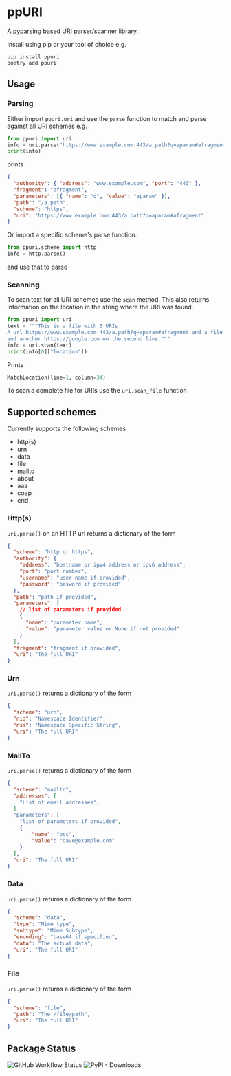 # ppURI

A [pyparsing](https://pyparsing-docs.readthedocs.io/en/latest/) based URI parser/scanner library.

Install using pip or your tool of choice e.g.

```
pip install ppuri
poetry add ppuri
```

## Usage

### Parsing

Either import `ppuri.uri` and use the `parse` function to match and parse against all URI schemes e.g.

```python
from ppuri import uri
info = uri.parse("https://www.example.com:443/a.path?q=aparam#afragment")
print(info)
```

prints

```json
{
  "authority": { "address": "www.example.com", "port": "443" },
  "fragment": "afragment",
  "parameters": [{ "name": "q", "value": "aparam" }],
  "path": "/a.path",
  "scheme": "https",
  "uri": "https://www.example.com:443/a.path?q=aparam#afragment"
}
```

Or import a specific scheme's parse function.

```python
from ppuri.scheme import http
info = http.parse()
```

and use that to parse

### Scanning

To scan text for all URI schemes use the `scan` method. This also returns information on the location in the string where the URI was found.

```python
from ppuri import uri
text = """This is a file with 3 URIs
A url https://www.example.com:443/a.path?q=aparam#afragment and a file file://google.txt one one line
and another https://google.com on the second line."""
info = uri.scan(text)
print(info[0]["location"])
```

Prints

```python
MatchLocation(line=1, column=34)
```

To scan a complete file for URIs use the `uri.scan_file` function

## Supported schemes

Currently supports the following schemes

- http(s)
- urn
- data
- file
- mailto
- about
- aaa
- coap
- crid

### Http(s)

`uri.parse()` on an HTTP url returns a dictionary of the form

```json
{
  "scheme": "http or https",
  "authority": {
    "address": "hostname or ipv4 address or ipv6 address",
    "port": "port number",
    "username": "user name if provided",
    "password": "pasword if provided"
  },
  "path": "path if provided",
  "parameters": [
    // list of parameters if provided
    {
      "name": "parameter name",
      "value": "parameter value or None if not provided"
    }
  ],
  "fragment": "fragment if provided",
  "uri": "The full URI"
}
```

### Urn

`uri.parse()` returns a dictionary of the form

```json
{
  "scheme": "urn",
  "nid": "Namespace Identifier",
  "nss": "Namespace Specific String",
  "uri": "The full URI"
}
```

### MailTo

`uri.parse()` returns a dictionary of the form

```json
{
  "scheme": "mailto",
  "addresses": [
    "List of email addresses",
  ]
  "parameters": [
    "list of parameters if provided",
    {
        "name": "bcc",
        "value": "dave@example.com"
    }
  ],
  "uri": "The full URI"
}
```

### Data

`uri.parse()` returns a dictionary of the form

```json
{
  "scheme": "data",
  "type": "Mime type",
  "subtype": "Mime Subtype",
  "encoding": "base64 if specified",
  "data": "The actual data",
  "uri": "The full URI"
}
```

### File

`uri.parse()` returns a dictionary of the form

```json
{
  "scheme": "file",
  "path": "The /file/path",
  "uri": "The full URI"
}
```

## Package Status

![GitHub Workflow Status](https://img.shields.io/github/workflow/status/sffjunkie/ppuri/ppuri-test) ![PyPI - Downloads](https://img.shields.io/pypi/dm/ppuri)
